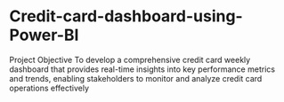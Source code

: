# Credit-card-dashboard-using-Power-BI

Project Objective
To develop a comprehensive credit card weekly dashboard that provides real-time insights into key performance metrics and trends, enabling stakeholders to monitor and analyze credit card operations effectively
